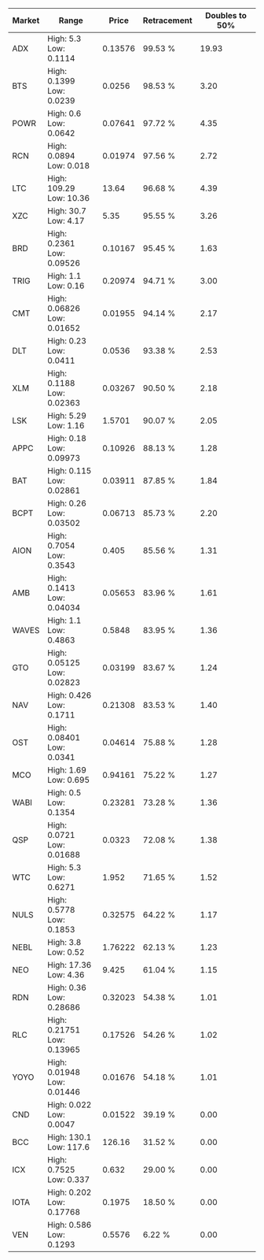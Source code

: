 | Market | Range | Price| Retracement | Doubles to 50% |
| --- | --- | --- | --- | --- |
| ADX | High: 5.3<br />Low: 0.1114 | 0.13576 | 99.53 % | 19.93 |
| BTS | High: 0.1399<br />Low: 0.0239 | 0.0256 | 98.53 % | 3.20 |
| POWR | High: 0.6<br />Low: 0.0642 | 0.07641 | 97.72 % | 4.35 |
| RCN | High: 0.0894<br />Low: 0.018 | 0.01974 | 97.56 % | 2.72 |
| LTC | High: 109.29<br />Low: 10.36 | 13.64 | 96.68 % | 4.39 |
| XZC | High: 30.7<br />Low: 4.17 | 5.35 | 95.55 % | 3.26 |
| BRD | High: 0.2361<br />Low: 0.09526 | 0.10167 | 95.45 % | 1.63 |
| TRIG | High: 1.1<br />Low: 0.16 | 0.20974 | 94.71 % | 3.00 |
| CMT | High: 0.06826<br />Low: 0.01652 | 0.01955 | 94.14 % | 2.17 |
| DLT | High: 0.23<br />Low: 0.0411 | 0.0536 | 93.38 % | 2.53 |
| XLM | High: 0.1188<br />Low: 0.02363 | 0.03267 | 90.50 % | 2.18 |
| LSK | High: 5.29<br />Low: 1.16 | 1.5701 | 90.07 % | 2.05 |
| APPC | High: 0.18<br />Low: 0.09973 | 0.10926 | 88.13 % | 1.28 |
| BAT | High: 0.115<br />Low: 0.02861 | 0.03911 | 87.85 % | 1.84 |
| BCPT | High: 0.26<br />Low: 0.03502 | 0.06713 | 85.73 % | 2.20 |
| AION | High: 0.7054<br />Low: 0.3543 | 0.405 | 85.56 % | 1.31 |
| AMB | High: 0.1413<br />Low: 0.04034 | 0.05653 | 83.96 % | 1.61 |
| WAVES | High: 1.1<br />Low: 0.4863 | 0.5848 | 83.95 % | 1.36 |
| GTO | High: 0.05125<br />Low: 0.02823 | 0.03199 | 83.67 % | 1.24 |
| NAV | High: 0.426<br />Low: 0.1711 | 0.21308 | 83.53 % | 1.40 |
| OST | High: 0.08401<br />Low: 0.0341 | 0.04614 | 75.88 % | 1.28 |
| MCO | High: 1.69<br />Low: 0.695 | 0.94161 | 75.22 % | 1.27 |
| WABI | High: 0.5<br />Low: 0.1354 | 0.23281 | 73.28 % | 1.36 |
| QSP | High: 0.0721<br />Low: 0.01688 | 0.0323 | 72.08 % | 1.38 |
| WTC | High: 5.3<br />Low: 0.6271 | 1.952 | 71.65 % | 1.52 |
| NULS | High: 0.5778<br />Low: 0.1853 | 0.32575 | 64.22 % | 1.17 |
| NEBL | High: 3.8<br />Low: 0.52 | 1.76222 | 62.13 % | 1.23 |
| NEO | High: 17.36<br />Low: 4.36 | 9.425 | 61.04 % | 1.15 |
| RDN | High: 0.36<br />Low: 0.28686 | 0.32023 | 54.38 % | 1.01 |
| RLC | High: 0.21751<br />Low: 0.13965 | 0.17526 | 54.26 % | 1.02 |
| YOYO | High: 0.01948<br />Low: 0.01446 | 0.01676 | 54.18 % | 1.01 |
| CND | High: 0.022<br />Low: 0.0047 | 0.01522 | 39.19 % | 0.00 |
| BCC | High: 130.1<br />Low: 117.6 | 126.16 | 31.52 % | 0.00 |
| ICX | High: 0.7525<br />Low: 0.337 | 0.632 | 29.00 % | 0.00 |
| IOTA | High: 0.202<br />Low: 0.17768 | 0.1975 | 18.50 % | 0.00 |
| VEN | High: 0.586<br />Low: 0.1293 | 0.5576 | 6.22 % | 0.00 |

